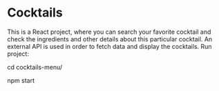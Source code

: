 # Cocktails

This is a React project, where you can search your favorite cocktail and check the ingredients and other details about this particular cocktail. An external API is used in order to fetch data and display the cocktails.
Run project:

cd cocktails-menu/

npm start
